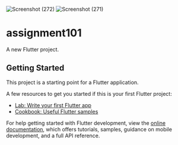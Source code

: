 ![Screenshot (272)](https://github.com/sagorrrr11/Responsive_Cat_Gallery/assets/130689825/552c4523-0f97-4853-8911-89f94b8af7c2)
![Screenshot (271)](https://github.com/sagorrrr11/Responsive_Cat_Gallery/assets/130689825/c31e96b1-2649-460a-9a5f-8c16a92f6a02)
# assignment101

A new Flutter project.

## Getting Started

This project is a starting point for a Flutter application.

A few resources to get you started if this is your first Flutter project:

- [Lab: Write your first Flutter app](https://docs.flutter.dev/get-started/codelab)
- [Cookbook: Useful Flutter samples](https://docs.flutter.dev/cookbook)

For help getting started with Flutter development, view the
[online documentation](https://docs.flutter.dev/), which offers tutorials,
samples, guidance on mobile development, and a full API reference.

